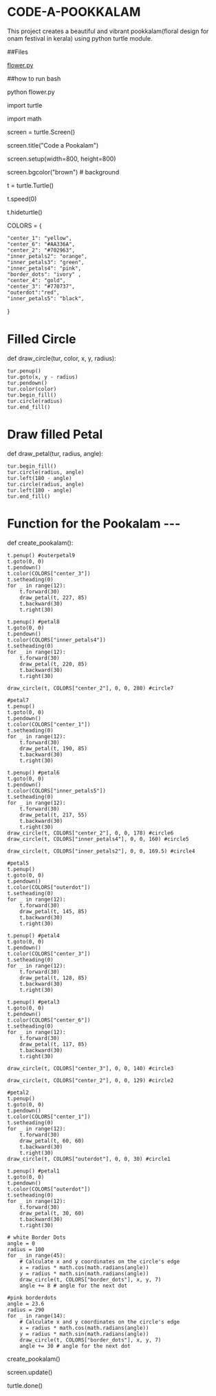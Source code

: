 # CODE-A-POOKKALAM
This project creates a beautiful and vibrant pookkalam(floral design for onam festival in kerala) using python turtle module.

##Files

[flower.py](https://github.com/user-attachments/files/22073221/flower.py)

##how to run
bash

python flower.py


import turtle

import math

screen = turtle.Screen()

screen.title("Code a Pookalam")

screen.setup(width=800, height=800)

screen.bgcolor("brown")  # background

t = turtle.Turtle()

t.speed(0)

t.hideturtle()

COLORS = {

    "center_1": "yellow",
    "center_6": "#AA336A",
    "center_2": "#702963",
    "inner_petals2": "orange",
    "inner_petals3": "green",
    "inner_petals4": "pink",
    "border_dots": "ivory" ,
    "center_4": "gold",
    "center_3": "#770737",
    "outerdot":"red",
    "inner_petals5": "black",
}


# Filled Circle 
def draw_circle(tur, color, x, y, radius):

    tur.penup()
    tur.goto(x, y - radius)
    tur.pendown()
    tur.color(color)
    tur.begin_fill()
    tur.circle(radius)
    tur.end_fill()

# Draw filled Petal 
def draw_petal(tur, radius, angle):

    tur.begin_fill()
    tur.circle(radius, angle)
    tur.left(180 - angle)
    tur.circle(radius, angle)
    tur.left(180 - angle)
    tur.end_fill()

# Function for the Pookalam ---
def create_pookalam():
   
    t.penup() #outerpetal9
    t.goto(0, 0)
    t.pendown()
    t.color(COLORS["center_3"])
    t.setheading(0)
    for _ in range(12):
        t.forward(30)
        draw_petal(t, 227, 85)
        t.backward(30)
        t.right(30)

    t.penup() #petal8
    t.goto(0, 0)
    t.pendown()
    t.color(COLORS["inner_petals4"])
    t.setheading(0)
    for _ in range(12):
        t.forward(30)
        draw_petal(t, 220, 85)
        t.backward(30)
        t.right(30)

    draw_circle(t, COLORS["center_2"], 0, 0, 280) #circle7
    
    #petal7
    t.penup()
    t.goto(0, 0)
    t.pendown()
    t.color(COLORS["center_1"])
    t.setheading(0)
    for _ in range(12):
        t.forward(30)
        draw_petal(t, 190, 85)
        t.backward(30)
        t.right(30)

    t.penup() #petal6
    t.goto(0, 0)
    t.pendown()
    t.color(COLORS["inner_petals5"])
    t.setheading(0)
    for _ in range(12):
        t.forward(30)
        draw_petal(t, 217, 55)
        t.backward(30)
        t.right(30)
    draw_circle(t, COLORS["center_2"], 0, 0, 178) #circle6
    draw_circle(t, COLORS["inner_petals4"], 0, 0, 160) #circle5

    draw_circle(t, COLORS["inner_petals2"], 0, 0, 169.5) #circle4

    #petal5
    t.penup()
    t.goto(0, 0)
    t.pendown()
    t.color(COLORS["outerdot"])
    t.setheading(0)
    for _ in range(12):
        t.forward(30)
        draw_petal(t, 145, 85)
        t.backward(30)
        t.right(30)

    t.penup() #petal4
    t.goto(0, 0)
    t.pendown()
    t.color(COLORS["center_3"])
    t.setheading(0)
    for _ in range(12):
        t.forward(30)
        draw_petal(t, 128, 85)
        t.backward(30)
        t.right(30)

    t.penup() #petal3
    t.goto(0, 0)
    t.pendown()
    t.color(COLORS["center_6"])
    t.setheading(0)
    for _ in range(12):
        t.forward(30)
        draw_petal(t, 117, 85)
        t.backward(30)
        t.right(30)
   
    draw_circle(t, COLORS["center_3"], 0, 0, 140) #circle3
    
    draw_circle(t, COLORS["center_2"], 0, 0, 129) #circle2
  
    #petal2
    t.penup()
    t.goto(0, 0)
    t.pendown()
    t.color(COLORS["center_1"])
    t.setheading(0)
    for _ in range(12):
        t.forward(30)
        draw_petal(t, 60, 60)
        t.backward(30)
        t.right(30)
    draw_circle(t, COLORS["outerdot"], 0, 0, 30) #circle1
    
    t.penup() #petal1
    t.goto(0, 0)
    t.pendown()
    t.color(COLORS["outerdot"])
    t.setheading(0)
    for _ in range(12):
        t.forward(30)
        draw_petal(t, 30, 60)
        t.backward(30)
        t.right(30)

    # white Border Dots
    angle = 0
    radius = 100
    for _ in range(45):
        # Calculate x and y coordinates on the circle's edge
        x = radius * math.cos(math.radians(angle))
        y = radius * math.sin(math.radians(angle))
        draw_circle(t, COLORS["border_dots"], x, y, 7)
        angle += 8 # angle for the next dot
        
    #pink borderdots   
    angle = 23.6
    radius = 290
    for _ in range(14):
        # Calculate x and y coordinates on the circle's edge
        x = radius * math.cos(math.radians(angle))
        y = radius * math.sin(math.radians(angle))
        draw_circle(t, COLORS["border_dots"], x, y, 7)
        angle += 30 # angle for the next dot
create_pookalam()

screen.update()

turtle.done()
